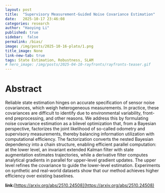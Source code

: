```yaml
---
layout: post
title:  "Supervisory Measurement-Guided Noise Covariance Estimation"
date:   2025-10-17 23:46:08
categories: research
author: "Haoying Li"
published: true
sidebar:  false
permalink: /bias/
image: /img/posts/2025-10-16-plato/1.png
title_image: None
link-new-tab: true
tags: State Estimation, Robustness, SLAM
# hero_image: /img/posts/2025-04-10-rayfronts/rayfronts-teaser.gif
---
```


# Abstract

Reliable state estimation hinges on accurate specification of sensor noise covariances, which weigh heterogeneous measurements. In practice, these covariances are difficult to identify due to environmental variability, front-end preprocessing, and other reasons. We address this by formulating noise covariance estimation as a bilevel optimization that, from a Bayesian perspective, factorizes the joint likelihood of so-called odometry and supervisory measurements, thereby balancing information utilization with computational efficiency. The factorization converts the nested Bayesian dependency into a chain structure, enabling efficient parallel computation: at the lower level, an invariant extended Kalman filter with state augmentation estimates trajectories, while a derivative filter computes analytical gradients in parallel for upper-level gradient updates. The upper level refines the covariance to guide the lower-level estimation. Experiments on synthetic and real-world datasets show that our method achieves higher efficiency over existing baselines. 

**link:**[https://arxiv.org/abs/2510.24508](https://arxiv.org/abs/2510.24508)
